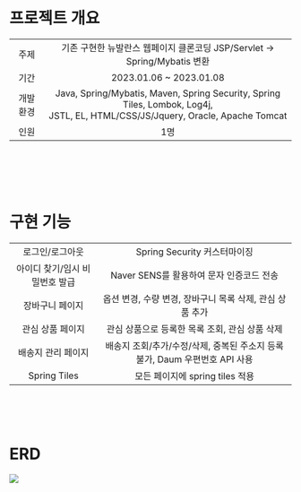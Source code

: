 <br>
<br>
<br>

# 프로젝트 개요
<table>
  <tr align="center">
  <td>
주제   
  </td>
  <td>
기존 구현한 뉴발란스 웹페이지 클론코딩 JSP/Servlet -> Spring/Mybatis 변환
  </td>
  </tr>
   <tr align="center">
  <td>
  기간
  </td>

  <td>
  2023.01.06 ~ 2023.01.08
  </td>
  </tr>
  <tr align="center">
  <td>
  개발 환경
  </td>
  <td>
  Java, Spring/Mybatis, Maven, Spring Security, Spring Tiles, Lombok, Log4j, <br>
  JSTL, EL, HTML/CSS/JS/Jquery, Oracle, Apache Tomcat
  </td>
  
  </tr>
  <tr align="center">
  <td>
  인원
  </td>

  <td>
  1명
  </td>
  </tr>
</table>

<br>
<br>
<br>
<br>


# 구현 기능

<table width="600px">
  <tr align="center">
  <td>
로그인/로그아웃   
  </td>
  <td>
Spring Security 커스터마이징
  </td>
  </tr>
   <tr align="center">
  <td>
  아이디 찾기/임시 비밀번호 발급
  </td>

  <td>
  Naver SENS를 활용하여 문자 인증코드 전송
  </td>
  </tr>
  <tr align="center">
  <td>
  장바구니 페이지
  </td>
  <td>
  옵션 변경, 수량 변경, 장바구니 목록 삭제, 관심 상품 추가
  </td>
  
  </tr>
  <tr align="center">
  <td>
  관심 상품 페이지
  </td>

  <td>
  관심 상품으로 등록한 목록 조회, 관심 상품 삭제
  </td>
  </tr>
  <tr align="center">
  <td>
   배송지 관리 페이지
  </td>

  <td>
  배송지 조회/추가/수정/삭제, 중복된 주소지 등록 불가, Daum 우편번호 API 사용
  </td>
  </tr>
  <tr align="center">
  <td>
  Spring Tiles
  </td>

  <td>
  모든 페이지에 spring tiles 적용
  </td>
  </tr>
</table>


<br>
<br>
<br>


# ERD

<img src="https://s3.us-west-2.amazonaws.com/secure.notion-static.com/8078592b-b527-4793-8615-5a05f102a4db/Untitled.png?X-Amz-Algorithm=AWS4-HMAC-SHA256&X-Amz-Content-Sha256=UNSIGNED-PAYLOAD&X-Amz-Credential=AKIAT73L2G45EIPT3X45%2F20230124%2Fus-west-2%2Fs3%2Faws4_request&X-Amz-Date=20230124T150711Z&X-Amz-Expires=86400&X-Amz-Signature=73b5f2acb85d755e13c68a205abcb49f8df219b6bdab57809d75a5166b6b4ade&X-Amz-SignedHeaders=host&response-content-disposition=filename%3D%22Untitled.png%22&x-id=GetObject">

